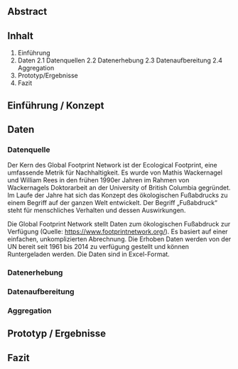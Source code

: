## Abstract

## Inhalt
1. Einführung
2. Daten
    2.1 Datenquellen
    2.2 Datenerhebung
    2.3 Datenaufbereitung
    2.4 Aggregation
3. Prototyp/Ergebnisse
4. Fazit

## Einführung	/	Konzept

## Daten
### Datenquelle
Der Kern des Global Footprint Network ist der Ecological Footprint, eine umfassende Metrik für Nachhaltigkeit. Es wurde von Mathis Wackernagel und William Rees in den frühen 1990er Jahren im Rahmen von Wackernagels Doktorarbeit an der University of British Columbia gegründet. Im Laufe der Jahre hat sich das Konzept des ökologischen Fußabdrucks zu einem Begriff auf der ganzen Welt entwickelt. Der Begriff „Fußabdruck“ steht für menschliches Verhalten und dessen Auswirkungen.

Die Global Footprint Network stellt Daten zum ökologischen Fußabdruck zur Verfügung (Quelle: https://www.footprintnetwork.org/). Es basiert auf einer einfachen, unkomplizierten Abrechnung. Die Erhoben Daten werden von der UN bereit seit 1961 bis 2014 zu verfügung gestellt und können Runtergeladen werden. Die Daten sind in Excel-Format. 


### Datenerhebung

### Datenaufbereitung

### Aggregation

## Prototyp	/	Ergebnisse

## Fazit
